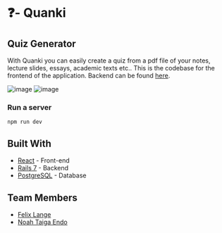 # ❓- Quanki 
## Quiz Generator 

With Quanki you can easily create a quiz from a pdf file of your notes, lecture slides, essays, academic texts etc..
This is the codebase for the frontend of the application. 
Backend can be found [here](https://github.com/flxlng/quiz-creaitor-react).

![image](https://github.com/flxlng/quiz-creaitor-react/assets/135783511/38009b60-bfb8-41ef-9126-ebdfcf3471e4)
![image](https://github.com/flxlng/quiz-creaitor-react/assets/135783511/79adaf8a-f9e3-4a0a-85f4-231705af878c)

### Run a server
```
npm run dev
```

## Built With
- [React](https://react.dev/) - Front-end 
- [Rails 7](https://guides.rubyonrails.org/) - Backend
- [PostgreSQL](https://www.postgresql.org/) - Database

## Team Members
- [Felix Lange](https://www.linkedin.com/in/felix-edgar-lange/)
- [Noah Taiga Endo](https://www.linkedin.com/in/noah-taiga-endo/)
